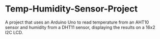 # Temp-Humidity-Sensor-Project
A project that uses an Arduino Uno to read temperature from an AHT10 sensor and humidity from a DHT11 sensor, displaying the results on a 16x2 I2C LCD.
